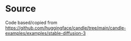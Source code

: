 # Source

Code based/copied from https://github.com/huggingface/candle/tree/main/candle-examples/examples/stable-diffusion-3

